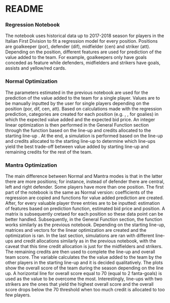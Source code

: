 # README

### Regression Notebook

The <Regression> notebook uses historical data up to 2017-2018 season for players in the Italian First Division to fit a regression 
model for every position. Positions are goalkeeper (por), defender (dif), midfielder (cen) and striker (att). Depending on the 
position, different features are used for prediction of the value added to the team. For example, goalkeepers only have goals conceded
as feature while defenders, midfielders and strikers have goals, assists and yellow/red cards. 

### Normal Optimization 

The parameters estimated in the previous notebook are used for the prediction of the value added to the team for a single player. 
Values are to be manually inputted by the user for single players depending on the position (por, dif, cen, att). Based on calculations
made with the regression prediction, categories are created for each position (e.g. <p1>, <p2>, <p3> for goalies) in which the 
expected value added and the expected bid price. 
An integer linear optimization is then performed in the General Function section through the <f> function based on the line-up
<formazione> and credits allocated to the starting line-up <crediti>. 
At the end, a simulation is performed based on the line-up and credits allocated to the starting line-up to determine which 
line-ups yield the best trade-off between value added by starting line-up and remaining credits for the rest of the team.

### Mantra Optimization 

The main difference between Normal and Mantra modes is that in the latter there are more positions; for instance, instead of defender 
there are central, left and right defender. Some players have more than one position. 
The first part of the notebook is the same as Normal version: coefficients of the regression are copied and functions for value added
prediction are created. 
After, for every valuable player three entries are to be inputted: estimation of features based on prediction function, estimated bid 
price and position. A matrix is subsequently cretaed for each position so these data point can be better handled. 
Subsequently, in the General Function section, the <f> function works similarly as the previous notebook. Depending on the starting 
line-up, matrices and vectors for the linear optimization are created and the optimization is ran. 
In the last section, simulations are ran with different line-ups and credit allocations similarly as in the previous notebook, with 
the caveat that this time credit allocation is just for the midfielders and strikers. The remaining credits are then used to 
complete the line-up and overall team score. The <extra> variable calculates the the value added to the team by the other players in 
the starting line-up and it is decided qualitatively. 
The plots show the overall score of the team during the season depending on the line up. A horizontal line for overall score equal to 
70 (equal to 2 fanta-goals) is used as the value to be overcome the most. Interestingly, line-ups with two strikers are the ones that
yield the highest overall score and the overall score drops below the 70 threshold when too much credit is allocated to too few players. 
